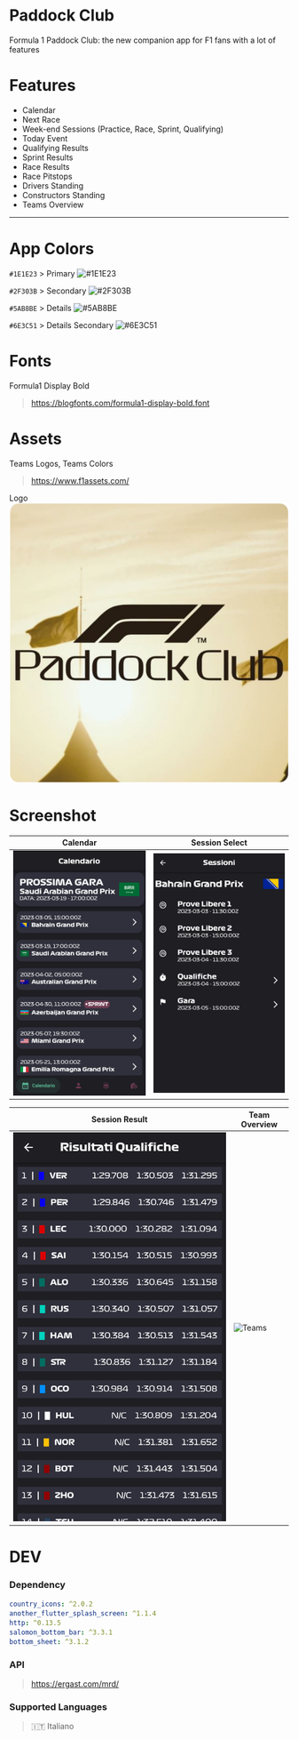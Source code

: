 # Paddock Club
Formula 1 Paddock Club: the new companion app for F1 fans with a lot of features

# Features

- Calendar
- Next Race
- Week-end Sessions (Practice, Race, Sprint, Qualifying) 
- Today Event
- Qualifying Results
- Sprint Results
- Race Results
- Race Pitstops 
- Drivers Standing
- Constructors Standing
- Teams Overview 

---

# App Colors
`#1E1E23` > Primary ![#1E1E23](https://via.placeholder.com/15/1E1E23/1E1E23.png)

`#2F303B` > Secondary ![#2F303B](https://via.placeholder.com/15/2F303B/2F303B.png)

`#5AB8BE` > Details ![#5AB8BE](https://via.placeholder.com/15/5AB8BE/5AB8BE.png)

`#6E3C51` > Details Secondary ![#6E3C51](https://via.placeholder.com/15/6E3C51/6E3C51.png)

# Fonts
Formula1 Display Bold
> https://blogfonts.com/formula1-display-bold.font


# Assets
Teams Logos, Teams Colors
> https://www.f1assets.com/

Logo
![App Logo](/assets/favicon.png)

# Screenshot
| Calendar  | Session Select |
| ------------- | ------------- |
| ![Calendar](screenshot/Calendar.jpg)  | ![Session Select](screenshot/Session-Select.jpg)  |

| Session Result  | Team Overview |
| ------------- | ------------- |
| ![Result](screenshot/Result.jpg)  | ![Teams](screenshot/Teams.jpg)  |

# DEV
### Dependency
```yaml
country_icons: ^2.0.2
another_flutter_splash_screen: ^1.1.4
http: ^0.13.5
salomon_bottom_bar: ^3.3.1
bottom_sheet: ^3.1.2
```

### API
> https://ergast.com/mrd/

### Supported Languages
> 🇮🇹 Italiano
